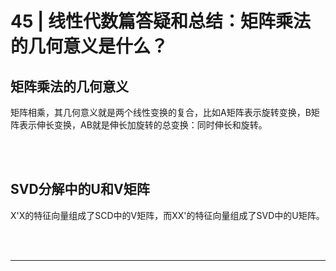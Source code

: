 # 45 | 线性代数篇答疑和总结：矩阵乘法的几何意义是什么？

## 矩阵乘法的几何意义

矩阵相乘，其几何意义就是两个线性变换的复合，比如A矩阵表示旋转变换，B矩阵表示伸长变换，AB就是伸长加旋转的总变换：同时伸长和旋转。

<br><br>

## SVD分解中的U和V矩阵

X'X的特征向量组成了SCD中的V矩阵，而XX'的特征向量组成了SVD中的U矩阵。

<br><br>



******


